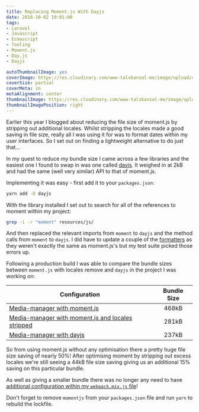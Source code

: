 ```yaml
---
title: Replacing Moment.js With Dayjs
date: 2018-10-02 19:01:00
tags:
- Laravel
- Javascript
- Ecmascript
- Tooling
- Moment.js
- Day.js
- Dayjs

autoThumbnailImage: yes
coverImage: https://res.cloudinary.com/www-talvbansal-me/image/upload/c_scale,w_1600/v1555352638/posts/mexico-city-bellas-artes.jpg
coverSize: partial
coverMeta: in
metaAlignment: center
thumbnailImage: https://res.cloudinary.com/www-talvbansal-me/image/upload/c_scale,w_280/v1555352638/posts/mexico-city-bellas-artes.jpg
thumbnailImagePosition: right
---
```


Earlier this year I blogged about reducing the file size of moment.js by stripping out additional locales. Whilst stripping the locales made a good saving in file size, really all I was using it for was to format dates within my user interfaces. So I set out on finding a lightweight alternative to do just that...

<!-- more -->

In my quest to reduce my bundle size I came across a few libraries and the easiest one I found to swap in was one called [dayjs](https://github.com/iamkun/dayjs). It weighed in at 2kB and had the same (well very similar) API to that of moment.js.

Implementing it was easy - first add it to your `packages.json`:

```bash
yarn add -D dayjs
```

With the library installed I set out to search for all of the references to moment within my project:

```bash
grep -i -r "moment" resources/js/
```

And then replaced the relevant imports from `moment` to `dayjs` and the method calls from `moment` to `dayjs`.
I did have to update a couple of the [formatters](https://github.com/iamkun/dayjs/blob/master/docs/en/API-reference.md#format-formatstringwithtokens-string) as they weren't exactly the same as moment.js's but my test suite picked those errors up.

Following a production build I was able to compare the bundle sizes between `moment.js` with locales remove and `dayjs` in the project I was working on:


| Configuration                                     |  Bundle Size  |
| ------------------------------------------------- |:-------------:|
| [Media-manager with moment.js](https://github.com/talvbansal/media-manager/blob/ee76639b154a88f58f05a97c5533922a23448274/public/js/media-manager.js) |          468kB |                   
| [Media-manager with moment.js and locales stripped](https://github.com/talvbansal/media-manager/blob/37936444d356e41aab395c402c5837e957f241b0/public/js/media-manager.js) |         281kB |
| [Media-manager with dayjs](https://github.com/talvbansal/media-manager/blob/ea555c4219cad9581edd3e1ef5673f9ae5bd11a6/public/js/media-manager.js) |         237kB |

So from using moment.js without any optimisation there a pretty huge file size saving of nearly 50%! After optimising moment by stripping out excess locales we're still seeing a 44kB file size saving giving us an additional 15% saving on this particular bundle.

As well as giving a smaller bundle there was no longer any need to have [additional configuration within my `webpack.mix.js` file](https://github.com/talvbansal/media-manager/commit/ea555c4219cad9581edd3e1ef5673f9ae5bd11a6#diff-61877038a5575038809abf03f0009520)!

Don't forget to remove `momentjs` from your `packages.json` file and run `yarn` to rebuild the lockfile.

